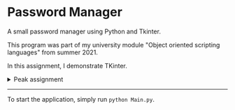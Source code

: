 # Password Manager

A small password manager using Python and Tkinter.

This program was part of my university module "Object oriented scripting languages" from summer 2021.

In this assignment, I demonstrate TKinter.

<details>
<summary>Peak assignment</summary>
Create a functioning program with one of these technologies:

- PyGame (e.g. "Hit the mole")
- TKinter (e.g. a log book)
- Django (e.g. a student administration)
- Blender (a simple game)
</details>

<hr>

To start the application, simply run `python Main.py`.